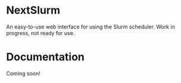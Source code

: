 # NextSlurm

An easy-to-use web interface for using the Slurm scheduler. Work in progress, not ready for use.

# Documentation
Coming soon!
